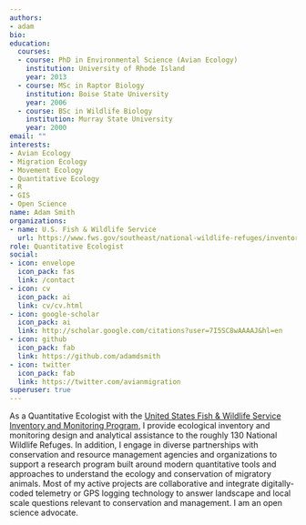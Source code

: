 ```yaml
---
authors:
- adam
bio: 
education:
  courses:
  - course: PhD in Environmental Science (Avian Ecology)
    institution: University of Rhode Island
    year: 2013
  - course: MSc in Raptor Biology
    institution: Boise State University
    year: 2006
  - course: BSc in Wildlife Biology
    institution: Murray State University
    year: 2000
email: ""
interests:
- Avian Ecology
- Migration Ecology
- Movement Ecology
- Quantitative Ecology
- R
- GIS
- Open Science
name: Adam Smith
organizations:
- name: U.S. Fish & Wildlife Service
  url: https://www.fws.gov/southeast/national-wildlife-refuges/inventory-and-monitoring/
role: Quantitative Ecologist
social:
- icon: envelope
  icon_pack: fas
  link: /contact
- icon: cv
  icon_pack: ai
  link: cv/cv.html
- icon: google-scholar
  icon_pack: ai
  link: http://scholar.google.com/citations?user=7I5SC8wAAAAJ&hl=en
- icon: github
  icon_pack: fab
  link: https://github.com/adamdsmith
- icon: twitter
  icon_pack: fab
  link: https://twitter.com/avianmigration
superuser: true
---
```


As a Quantitative Ecologist with the [United States Fish & Wildlife Service Inventory and Monitoring Program](https://www.fws.gov/southeast/national-wildlife-refuges/inventory-and-monitoring/), I provide ecological inventory and monitoring design and analytical assistance to the roughly 130 National Wildlife Refuges. In addition, I engage in diverse partnerships with conservation and resource management agencies and organizations to support a research program built around modern quantitative tools and approaches to understand the ecology and conservation of migratory animals. Most of my active projects are collaborative and integrate digitally-coded telemetry or GPS logging technology to answer landscape and local scale questions relevant to conservation and management. I am an open science advocate.